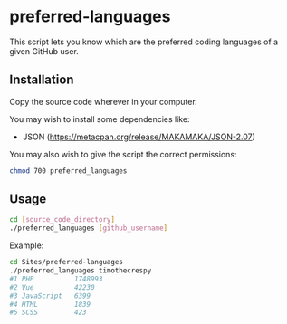 # preferred-languages

This script lets you know which are the preferred coding languages of a given GitHub user.

## Installation

Copy the source code wherever in your computer.

You may wish to install some dependencies like:
- JSON (https://metacpan.org/release/MAKAMAKA/JSON-2.07)

You may also wish to give the script the correct permissions:
```bash
chmod 700 preferred_languages
```

## Usage

```bash
cd [source_code_directory]
./preferred_languages [github_username]
```

Example:
```bash
cd Sites/preferred-languages
./preferred_languages timothecrespy
#1 PHP          1748993
#2 Vue          42230
#3 JavaScript   6399
#4 HTML         1839
#5 SCSS         423
```

